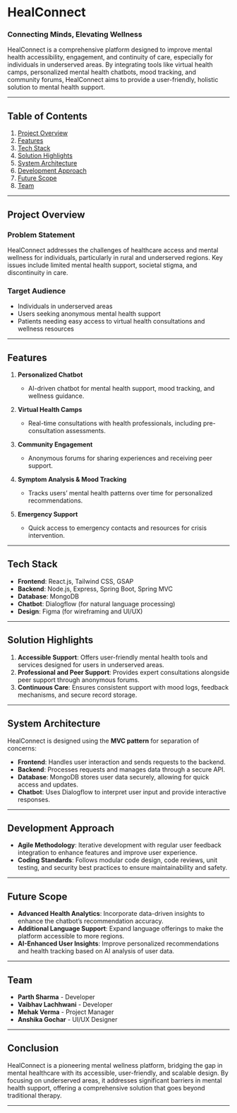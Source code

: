 # HealConnect

### Connecting Minds, Elevating Wellness

HealConnect is a comprehensive platform designed to improve mental health accessibility, engagement, and continuity of care, especially for individuals in underserved areas. By integrating tools like virtual health camps, personalized mental health chatbots, mood tracking, and community forums, HealConnect aims to provide a user-friendly, holistic solution to mental health support.

---

## Table of Contents
1. [Project Overview](#project-overview)
2. [Features](#features)
3. [Tech Stack](#tech-stack)
4. [Solution Highlights](#solution-highlights)
5. [System Architecture](#system-architecture)
6. [Development Approach](#development-approach)
7. [Future Scope](#future-scope)
8. [Team](#team)

---

## Project Overview

### Problem Statement
HealConnect addresses the challenges of healthcare access and mental wellness for individuals, particularly in rural and underserved regions. Key issues include limited mental health support, societal stigma, and discontinuity in care.

### Target Audience
- Individuals in underserved areas
- Users seeking anonymous mental health support
- Patients needing easy access to virtual health consultations and wellness resources

---

## Features

1. **Personalized Chatbot**
   - AI-driven chatbot for mental health support, mood tracking, and wellness guidance.
  
2. **Virtual Health Camps**
   - Real-time consultations with health professionals, including pre-consultation assessments.

3. **Community Engagement**
   - Anonymous forums for sharing experiences and receiving peer support.

4. **Symptom Analysis & Mood Tracking**
   - Tracks users’ mental health patterns over time for personalized recommendations.

5. **Emergency Support**
   - Quick access to emergency contacts and resources for crisis intervention.

---

## Tech Stack

- **Frontend**: React.js, Tailwind CSS, GSAP
- **Backend**: Node.js, Express, Spring Boot, Spring MVC
- **Database**: MongoDB
- **Chatbot**: Dialogflow (for natural language processing)
- **Design**: Figma (for wireframing and UI/UX)

---

## Solution Highlights

1. **Accessible Support**: Offers user-friendly mental health tools and services designed for users in underserved areas.
2. **Professional and Peer Support**: Provides expert consultations alongside peer support through anonymous forums.
3. **Continuous Care**: Ensures consistent support with mood logs, feedback mechanisms, and secure record storage.

---

## System Architecture

HealConnect is designed using the **MVC pattern** for separation of concerns:
- **Frontend**: Handles user interaction and sends requests to the backend.
- **Backend**: Processes requests and manages data through a secure API.
- **Database**: MongoDB stores user data securely, allowing for quick access and updates.
- **Chatbot**: Uses Dialogflow to interpret user input and provide interactive responses.

---

## Development Approach

- **Agile Methodology**: Iterative development with regular user feedback integration to enhance features and improve user experience.
- **Coding Standards**: Follows modular code design, code reviews, unit testing, and security best practices to ensure maintainability and safety.
  
---

## Future Scope

- **Advanced Health Analytics**: Incorporate data-driven insights to enhance the chatbot’s recommendation accuracy.
- **Additional Language Support**: Expand language offerings to make the platform accessible to more regions.
- **AI-Enhanced User Insights**: Improve personalized recommendations and health tracking based on AI analysis of user data.

---

## Team

- **Parth Sharma** - Developer
- **Vaibhav Lachhwani** - Developer
- **Mehak Verma** - Project Manager
- **Anshika Gochar** - UI/UX Designer

---

## Conclusion

HealConnect is a pioneering mental wellness platform, bridging the gap in mental healthcare with its accessible, user-friendly, and scalable design. By focusing on underserved areas, it addresses significant barriers in mental health support, offering a comprehensive solution that goes beyond traditional therapy.

--- 

